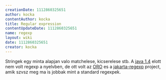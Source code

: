 ```yaml
---
creationDate: 1112860325651 
author: kocka 
contentAuthor: kocka 
title: Regular expression 
contentUpdateDate: 1112860325651 
name: regexp 
layout: wiki 
date: 1112860325651 
creator: kocka 
---
```

Stringek egy minta alapjan valo matchelese, kicserelese stb. A [java 1.4](java%201.4.html) elott nem volt regexp a nyelvben, de ott volt az [ORO](ORO.html) es a [jakarta-regexp](Missing.html) project, amik szvsz meg ma is jobbak mint a standard regexpek.
